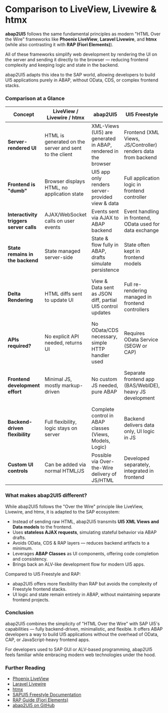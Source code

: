 # Comparison to LiveView, Livewire & htmx

**abap2UI5** follows the same fundamental principles as modern "HTML Over the Wire" frameworks like **Phoenix LiveView**, **Laravel Livewire**, and **htmx** (while also contrasting it with **RAP (Fiori Elements)**).

All of these frameworks simplify web development by rendering the UI on the server and sending it directly to the browser — reducing frontend complexity and keeping logic and state in the backend.

abap2UI5 adapts this idea to the SAP world, allowing developers to build UI5 applications purely in ABAP, without OData, CDS, or complex frontend stacks.

### Comparison at a Glance

| Concept                   | LiveView / Livewire / htmx                             | abap2UI5                                                       | UI5 Freestyle                                              | RAP (Fiori Elements)                                       |
|---------------------------|------------------------------------------------------|----------------------------------------------------------------|-----------------------------------------------------------|------------------------------------------------------------|
| **Server-rendered UI**     | HTML is generated on the server and sent to the client | XML-Views (UI5) are generated in ABAP, rendered in the browser  | Frontend (XML Views, JS/Controller) renders data from backend | UI defined via annotations & templates, rendered in frontend |
| **Frontend is "dumb"**     | Browser displays HTML, no application state           | UI5 app only renders server-provided view & data               | Full application logic in frontend controller              | Minimal frontend logic, driven by backend annotations       |
| **Interactivity triggers server calls** | AJAX/WebSocket calls on user events                     | Events sent via AJAX to ABAP backend                           | Event handling in frontend, OData used for data exchange    | OData requests on UI interactions                          |
| **State remains in the backend** | State managed server-side                              | State & flow fully in ABAP, drafts simulate persistence        | State often kept in frontend models                        | State persistence managed via RAP framework (drafts etc.)   |
| **Delta Rendering**        | HTML diffs sent to update UI                          | View & Data sent as JSON diff, partial UI5 control updates     | Full re-rendering managed in frontend controllers          | Smart controls manage partial updates based on metadata     |
| **APIs required?**         | No explicit API needed, returns UI                    | No OData/CDS necessary, simple HTTP handler used               | Requires OData Service (SEGW or CAP)                       | Requires typed OData services & CDS artifacts               |
| **Frontend development effort** | Minimal JS, mostly markup-driven                   | No custom JS needed, pure ABAP                                | Separate frontend app (BAS/WebIDE), heavy JS development    | Generated UI, low-code approach, limited flexibility        |
| **Backend-driven flexibility** | Full flexibility, logic stays on server               | Complete control in ABAP classes (Views, Models, Logic)        | Backend delivers data only, UI logic in JS                 | Backend defines UI behavior via annotations, limited runtime flexibility |
| **Custom UI controls**     | Can be added via normal HTML/JS                       | Possible via Over-the-Wire delivery of JS/HTML                 | Developed separately, integrated in frontend               | Limited to RAP-defined extensibility options                |

### What makes abap2UI5 different?

While abap2UI5 follows the "Over the Wire" principle like LiveView, Livewire, and htmx, it is adapted to the SAP ecosystem:

- Instead of sending raw HTML, abap2UI5 transmits **UI5 XML Views and Data models** to the frontend.
- Uses **stateless AJAX requests**, simulating stateful behavior via ABAP drafts.
- Avoids OData, CDS & RAP layers — reduces backend artifacts to a minimum.
- Leverages **ABAP Classes** as UI components, offering code completion and consistency.
- Brings back an ALV-like development flow for modern UI5 apps.

Compared to UI5 Freestyle and RAP:
- abap2UI5 offers more flexibility than RAP but avoids the complexity of Freestyle frontend stacks.
- UI logic and state remain entirely in ABAP, without maintaining separate frontend projects.


### Conclusion

abap2UI5 combines the simplicity of "HTML Over the Wire" with SAP UI5's capabilities — fully backend-driven, minimalistic, and flexible. It offers ABAP developers a way to build UI5 applications without the overhead of OData, CAP, or JavaScript-heavy frontend apps.

For developers used to SAP GUI or ALV-based programming, abap2UI5 feels familiar while embracing modern web technologies under the hood.

### Further Reading

- [Phoenix LiveView](https://hexdocs.pm/phoenix_live_view/Phoenix.LiveView.html)
- [Laravel Livewire](https://laravel-livewire.com/)
- [htmx](https://htmx.org/)
- [SAPUI5 Freestyle Documentation](https://sapui5.hana.ondemand.com/)
- [RAP Guide (Fiori Elements)](https://help.sap.com/viewer/product/ABAP_RESTFUL_APPLICATION_PROGRAMMING_MODEL/latest/en-US)
- [abap2UI5 on GitHub](https://github.com/abap2UI5/abap2UI5)
